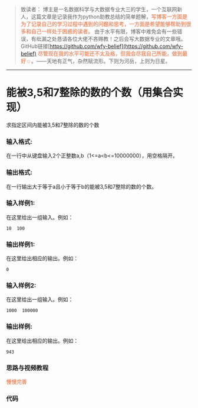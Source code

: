 
> 致读者： 博主是一名数据科学与大数据专业大三的学生，一个互联网新人，这篇文章是记录我作为python助教总结的简单题解，**<font color='#e59572'>写博客一方面是为了记录自己的学习过程中遇到的问题和思考，一方面是希望能够帮助到很多和自己一样处于困惑的读者。</font>**
> 由于水平有限，博客中难免会有一些错误，有纰漏之处恳请各位大佬不吝赐教！之后会写大数据专业的文章哦。
> GitHub链接[https://github.com/wfy-belief](https://github.com/wfy-belief)
> **<font color='#e59572'>尽管现在我的水平可能还不太及格，但我会尽我自己所能，做到最好☺</font>**。——天地有正气，杂然赋流形。下则为河岳，上则为日星。
---
# 能被3,5和7整除的数的个数（用集合实现）
求指定区间内能被3,5和7整除的数的个数

### 输入格式:

在一行中从键盘输入2个正整数a,b（1<=a<b<=10000000），用空格隔开。

### 输出格式:

在一行输出大于等于a且小于等于b的能被3,5和7整除的数的个数。

### 输入样例1:

在这里给出一组输入。例如：

```in
10  100
```

### 输出样例1:

在这里给出相应的输出。例如：

```out
0
```
### 输入样例2:

在这里给出一组输入。例如：

```in
1000  100000
```

### 输出样例:

在这里给出相应的输出。例如：

```out
943
```

### 思路与视频教程
**<font color='#e59572'>慢慢完善</font>**

### 代码
```python

```